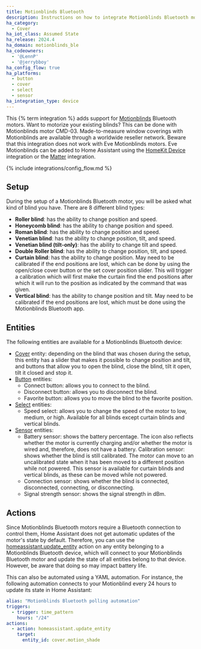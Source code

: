 ```yaml
---
title: Motionblinds Bluetooth
description: Instructions on how to integrate Motionblinds Bluetooth motors into Home Assistant.
ha_category:
  - Cover
ha_iot_class: Assumed State
ha_release: 2024.4
ha_domain: motionblinds_ble
ha_codeowners:
  - '@LennP'
  - '@jerrybboy'
ha_config_flow: true
ha_platforms:
  - button
  - cover
  - select
  - sensor
ha_integration_type: device
---
```


This {% term integration %} adds support for [Motionblinds](https://motionblinds.com/) Bluetooth motors. Want to motorize your existing blinds? This can be done with Motionblinds motor CMD-03. Made-to-measure window coverings with Motionblinds are available through a worldwide reseller network.
Beware that this integration does not work with Eve Motionblinds motors. Eve Motionblinds can be added to Home Assistant using the [HomeKit Device](https://www.home-assistant.io/integrations/homekit_controller/) integration or the [Matter](https://www.home-assistant.io/integrations/matter/) integration.

{% include integrations/config_flow.md %}

## Setup

During the setup of a Motionblinds Bluetooth motor, you will be asked what kind of blind you have. There are 8 different blind types:

- **Roller blind**: has the ability to change position and speed.
- **Honeycomb blind**: has the ability to change position and speed.
- **Roman blind**: has the ability to change position and speed.
- **Venetian blind**: has the ability to change position, tilt, and speed.
- **Venetian blind (tilt-only)**: has the ability to change tilt and speed.
- **Double Roller blind**: has the ability to change position, tilt, and speed.
- **Curtain blind**: has the ability to change position. May need to be calibrated if the end positions are lost, which can be done by using the open/close cover button or the set cover position slider. This will trigger a calibration which will first make the curtain find the end positions after which it will run to the position as indicated by the command that was given.
- **Vertical blind**: has the ability to change position and tilt. May need to be calibrated if the end positions are lost, which must be done using the Motionblinds Bluetooth app.

## Entities

The following entities are available for a Motionblinds Bluetooth device:

- [Cover](https://www.home-assistant.io/integrations/cover/) entity: depending on the blind that was chosen during the setup, this entity has a slider that makes it possible to change position and tilt, and buttons that allow you to open the blind, close the blind, tilt it open, tilt it closed and stop it.
- [Button](https://www.home-assistant.io/integrations/button/) entities:
  -  Connect button: allows you to connect to the blind.
  -  Disconnect button: allows you to disconnect the blind.
  -  Favorite button: allows you to move the blind to the favorite position.
- [Select](https://www.home-assistant.io/integrations/select/) entities:
  -  Speed select: allows you to change the speed of the motor to low, medium, or high. Available for all blinds except curtain blinds and vertical blinds.
- [Sensor](https://www.home-assistant.io/integrations/sensor/) entities:
  -  Battery sensor: shows the battery percentage. The icon also reflects whether the motor is currently charging and/or whether the motor is wired and, therefore, does not have a battery.
  Calibration sensor: shows whether the blind is still calibrated. The motor can move to an uncalibrated state when it has been moved to a different position while not powered. This sensor is available for curtain blinds and vertical blinds, as these can be moved while not powered.
  -  Connection sensor: shows whether the blind is connected, disconnected, connecting, or disconnecting.
  -  Signal strength sensor: shows the signal strength in dBm.

## Actions

Since Motionblinds Bluetooth motors require a Bluetooth connection to control them, Home Assistant does not get automatic updates of the motor's state by default. Therefore, you can use the [homeassistant.update_entity](https://www.home-assistant.io/docs/scripts/perform-actions/#homeassistant-actions) action on any entity belonging to a Motionblinds Bluetooth device, which will connect to your Motionblinds Bluetooth motor and update the state of all entities belong to that device. However, be aware that doing so may impact battery life.

This can also be automated using a YAML automation. For instance, the following automation connects to your Motionblind every 24 hours to update its state in Home Assistant:

```yaml
alias: "Motionblinds Bluetooth polling automation"
triggers:
  - trigger: time_pattern
    hours: "/24"
actions:
  - action: homeassistant.update_entity
    target:
      entity_id: cover.motion_shade
```
